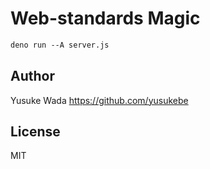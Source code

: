 # Web-standards Magic

```txt
deno run --A server.js
```

## Author

Yusuke Wada <https://github.com/yusukebe>

## License

MIT
